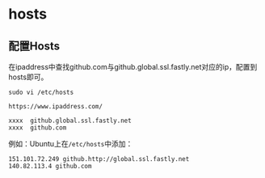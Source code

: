 # hosts

## 配置Hosts

在ipaddress中查找github.com与github.global.ssl.fastly.net对应的ip，配置到hosts即可。

```shell
sudo vi /etc/hosts
```

```
https://www.ipaddress.com/
```

```
xxxx  github.global.ssl.fastly.net
xxxx  github.com
```

例如：Ubuntu上在`/etc/hosts`中添加：

```
151.101.72.249 github.http://global.ssl.fastly.net
140.82.113.4 github.com
```

 